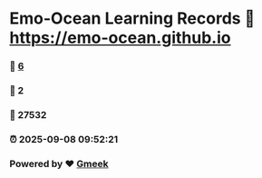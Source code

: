 # Emo-Ocean Learning Records :link: https://emo-ocean.github.io 
### :page_facing_up: [6](https://emo-ocean.github.io/tag.html) 
### :speech_balloon: 2 
### :hibiscus: 27532 
### :alarm_clock: 2025-09-08 09:52:21 
### Powered by :heart: [Gmeek](https://github.com/Meekdai/Gmeek)
